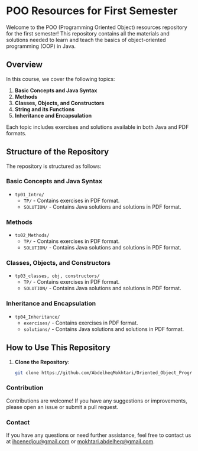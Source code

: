 # POO Resources for First Semester

Welcome to the POO (Programming Oriented Object) resources repository for the first semester! This repository contains all the materials and solutions needed to learn and teach the basics of object-oriented programming (OOP) in Java.

## Overview

In this course, we cover the following topics:

1. **Basic Concepts and Java Syntax**
2. **Methods**
3. **Classes, Objects, and Constructors**
4. **String and its Functions**
5. **Inheritance and Encapsulation**

Each topic includes exercises and solutions available in both Java and PDF formats.

## Structure of the Repository

The repository is structured as follows:

### Basic Concepts and Java Syntax
- `tp01_Intro/`
  - `TP/` - Contains exercises in PDF format.
  - `SOLUTION/` - Contains Java solutions and solutions in PDF format.

### Methods
- `to02_Methods/`
  - `TP/` - Contains exercises in PDF format.
  - `SOLUTION/` - Contains Java solutions and solutions in PDF format.

### Classes, Objects, and Constructors
- `tp03_classes, obj, constructors/`
  - `TP/` - Contains exercises in PDF format.
  - `SOLUTION/` - Contains Java solutions and solutions in PDF format.

### Inheritance and Encapsulation
- `tp04_Inheritance/`
  - `exercises/` - Contains exercises in PDF format.
  - `solutions/` - Contains Java solutions and solutions in PDF format.

## How to Use This Repository

1. **Clone the Repository**:
   ```bash
   git clone https://github.com/AbdelheqMokhtari/Oriented_Object_Programming_2.git


### Contribution
Contributions are welcome! If you have any suggestions or improvements, please open an issue or submit a pull request.


### Contact
If you have any questions or need further assistance, feel free to contact us at ihcenedjou@gmail.com or mokhtari.abdelheq@gmail.com. 
